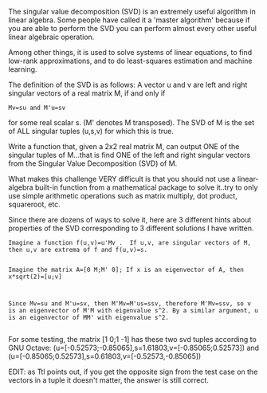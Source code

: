 <div class="md"><p>The singular value decomposition (SVD) is an extremely useful algorithm in linear algebra.  Some people have called it 
a 'master algorithm' because if you are able to perform the SVD you can perform almost every other useful linear algebraic operation.</p>
<p>Among other things, it is used to solve systems of linear equations, to find low-rank approximations, and to do least-squares estimation and machine learning.</p>
<p>The definition of the SVD is as follows: 
A vector u and v are left and right singular vectors of a real matrix M, if and only if </p>
<pre><code>Mv=su and M'u=sv 
</code></pre>
<p>for some real scalar s. (M' denotes M transposed).  The SVD of M is the set of ALL singular tuples (u,s,v) for which this is true.</p>
<p>Write a function that, given a 2x2 real matrix M, can output ONE of the singular tuples of M...that is find ONE of the left and right singular vectors from the Singular Value Decomposition (SVD) of M.  </p>
<p>What makes this challenge VERY difficult is that you should not use a linear-algebra built-in function from a mathematical package to solve it..try to only use simple arithmetic operations such as matrix multiply, dot product,
squareroot, etc.</p>
<p>Since there are dozens of ways to solve it, here are 3 different hints about properties of the SVD corresponding to 3 different solutions I have written.</p>
<pre><code>Imagine a function f(u,v)=u'Mv .  If u,v, are singular vectors of M, then u,v are extrema of f and f(u,v)=s.

Imagine the matrix A=[0 M;M' 0];  If x is an eigenvector of A, then x*sqrt(2)=[u;v]

Since Mv=su and M'u=sv, then M'Mv=M'us=ssv, therefore M'Mv=ssv, so v is an eigenvector of M'M with eigenvalue s^2.  By a similar argument, u is an eigenvector of MM' with eigenvalue s^2.
</code></pre>
<p>For some testing, the matrix [1 0;1 -1] has these two svd tuples according to GNU Octave: (u=[-0.52573;-0.85065],s=1.61803,v=[-0.85065;0.52573]) and (u=[-0.85065;0.52573],s=0.61803,v=[-0.52573,-0.85065])</p>
<p>EDIT: as Ttl points out, if you get the opposite sign from the test case on the vectors in a tuple it doesn't matter, the answer is still correct.</p>
</div>
